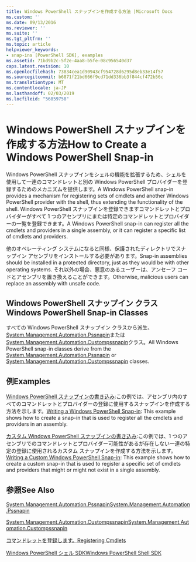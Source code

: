 ```yaml
---
title: Windows PowerShell スナップインを作成する方法 |Microsoft Docs
ms.custom: ''
ms.date: 09/13/2016
ms.reviewer: ''
ms.suite: ''
ms.tgt_pltfrm: ''
ms.topic: article
helpviewer_keywords:
- snap-ins [PowerShell SDK], examples
ms.assetid: 71bd9b2c-5f2e-4aa8-b5fe-08c956540d37
caps.latest.revision: 10
ms.openlocfilehash: 73834cea1d90943cf954728d6295d8eb33e14f57
ms.sourcegitcommit: b6871f21bd666f9cd71dd336bb3f844cf472b56c
ms.translationtype: MT
ms.contentlocale: ja-JP
ms.lasthandoff: 02/03/2019
ms.locfileid: "56859758"
---
```

# <a name="how-to-create-a-windows-powershell-snap-in"></a><span data-ttu-id="efa2f-102">Windows PowerShell スナップインを作成する方法</span><span class="sxs-lookup"><span data-stu-id="efa2f-102">How to Create a Windows PowerShell Snap-in</span></span>

<span data-ttu-id="efa2f-103">Windows PowerShell スナップインをシェルの機能を拡張するため、シェルを使用して一連のコマンドレットと別の Windows PowerShell プロバイダーを登録するためのメカニズムを提供します。</span><span class="sxs-lookup"><span data-stu-id="efa2f-103">A Windows PowerShell snap-in provides a mechanism for registering sets of cmdlets and another Windows PowerShell provider with the shell, thus extending the functionality of the shell.</span></span> <span data-ttu-id="efa2f-104">Windows PowerShell スナップインを登録できますコマンドレットとプロバイダーがすべて 1 つのアセンブリにまたは特定のコマンドレットとプロバイダーの一覧を登録できます。</span><span class="sxs-lookup"><span data-stu-id="efa2f-104">A Windows PowerShell snap-in can register all the cmdlets and providers in a single assembly, or it can register a specific list of cmdlets and providers.</span></span>

<span data-ttu-id="efa2f-105">他のオペレーティング システムになると同様、保護されたディレクトリでスナップイン アセンブリをインストールする必要があります。</span><span class="sxs-lookup"><span data-stu-id="efa2f-105">Snap-in assemblies should be installed in a protected directory, just as they would be with other operating systems.</span></span> <span data-ttu-id="efa2f-106">それ以外の場合、悪意のあるユーザーは、アンセーフ コードとアセンブリを置き換えることができます。</span><span class="sxs-lookup"><span data-stu-id="efa2f-106">Otherwise, malicious users can replace an assembly with unsafe code.</span></span>

## <a name="windows-powershell-snap-in-classes"></a><span data-ttu-id="efa2f-107">Windows PowerShell スナップイン クラス</span><span class="sxs-lookup"><span data-stu-id="efa2f-107">Windows PowerShell Snap-in Classes</span></span>

<span data-ttu-id="efa2f-108">すべての Windows PowerShell スナップイン クラスから派生、 [System.Management.Automation.Pssnapin](/dotnet/api/System.Management.Automation.PSSnapIn)または[System.Management.Automation.Custompssnapin](/dotnet/api/System.Management.Automation.CustomPSSnapIn)クラス。</span><span class="sxs-lookup"><span data-stu-id="efa2f-108">All Windows PowerShell snap-in classes derive from the [System.Management.Automation.Pssnapin](/dotnet/api/System.Management.Automation.PSSnapIn) or [System.Management.Automation.Custompssnapin](/dotnet/api/System.Management.Automation.CustomPSSnapIn) classes.</span></span>

## <a name="examples"></a><span data-ttu-id="efa2f-109">例</span><span class="sxs-lookup"><span data-stu-id="efa2f-109">Examples</span></span>

<span data-ttu-id="efa2f-110">[Windows PowerShell スナップインの書き込み](./writing-a-windows-powershell-snap-in.md):この例では、アセンブリ内のすべてのコマンドレットとプロバイダーの登録に使用するスナップインを作成する方法を示します。</span><span class="sxs-lookup"><span data-stu-id="efa2f-110">[Writing a Windows PowerShell Snap-in](./writing-a-windows-powershell-snap-in.md): This example shows how to create a snap-in that is used to register all the cmdlets and providers in an assembly.</span></span>

<span data-ttu-id="efa2f-111">[カスタム Windows PowerShell スナップインの書き込み](./writing-a-custom-windows-powershell-snap-in.md):この例では、1 つのアセンブリでのコマンドレットとプロバイダー可能性があるが存在しない一連の特定の登録に使用されるカスタム スナップインを作成する方法を示します。</span><span class="sxs-lookup"><span data-stu-id="efa2f-111">[Writing a Custom Windows PowerShell Snap-in](./writing-a-custom-windows-powershell-snap-in.md): This example shows how to create a custom snap-in that is used to register a specific set of cmdlets and providers that might or might not exist in a single assembly.</span></span>

## <a name="see-also"></a><span data-ttu-id="efa2f-112">参照</span><span class="sxs-lookup"><span data-stu-id="efa2f-112">See Also</span></span>

[<span data-ttu-id="efa2f-113">System.Management.Automation.Pssnapin</span><span class="sxs-lookup"><span data-stu-id="efa2f-113">System.Management.Automation.Pssnapin</span></span>](/dotnet/api/System.Management.Automation.PSSnapIn)

[<span data-ttu-id="efa2f-114">System.Management.Automation.Custompssnapin</span><span class="sxs-lookup"><span data-stu-id="efa2f-114">System.Management.Automation.Custompssnapin</span></span>](/dotnet/api/System.Management.Automation.CustomPSSnapIn)

[<span data-ttu-id="efa2f-115">コマンドレットを登録します。</span><span class="sxs-lookup"><span data-stu-id="efa2f-115">Registering Cmdlets</span></span>](./registering-cmdlets.md)

[<span data-ttu-id="efa2f-116">Windows PowerShell シェル SDK</span><span class="sxs-lookup"><span data-stu-id="efa2f-116">Windows PowerShell Shell SDK</span></span>](../windows-powershell-reference.md)
